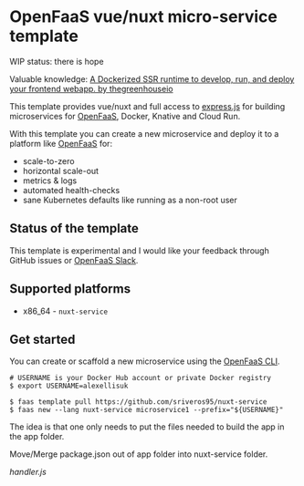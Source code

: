 OpenFaaS vue/nuxt micro-service template
=============================================
WIP
status: there is hope

Valuable knowledge: [A Dockerized SSR runtime to develop, run, and deploy your frontend webapp. by thegreenhouseio](https://github.com/thegreenhouseio/docker-ssr)

This template provides vue/nuxt and full access to [express.js](http://expressjs.com/en/api.html#req.is) for building microservices for [OpenFaaS](https://www.openfaas.com), Docker, Knative and Cloud Run.

With this template you can create a new microservice and deploy it to a platform like [OpenFaaS](https://www.openfaas.com) for:

* scale-to-zero
* horizontal scale-out
* metrics & logs
* automated health-checks
* sane Kubernetes defaults like running as a non-root user

## Status of the template

This template is experimental and I would like your feedback through GitHub issues or [OpenFaaS Slack](https://docs.openfaas.com/community).

## Supported platforms

* x86_64 - `nuxt-service`

## Get started

You can create or scaffold a new microservice using the [OpenFaaS CLI](https://github.com/openfaas/faas-cli).

```
# USERNAME is your Docker Hub account or private Docker registry
$ export USERNAME=alexellisuk

$ faas template pull https://github.com/sriveros95/nuxt-service
$ faas new --lang nuxt-service microservice1 --prefix="${USERNAME}"
```

The idea is that one only needs to put the files needed to build the app in the app folder.

Move/Merge package.json out of app folder into nuxt-service folder.


*handler.js*
